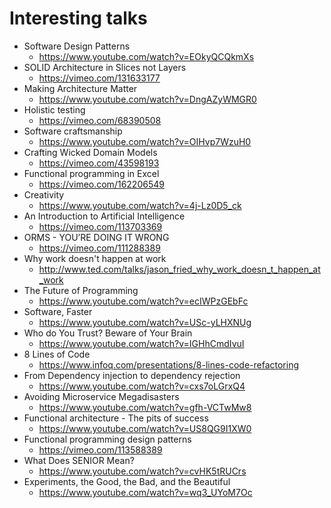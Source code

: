 # Interesting talks

* Software Design Patterns
  * https://www.youtube.com/watch?v=EOkyQCQkmXs
* SOLID Architecture in Slices not Layers
  * https://vimeo.com/131633177
* Making Architecture Matter
  * https://www.youtube.com/watch?v=DngAZyWMGR0
* Holistic testing
  * https://vimeo.com/68390508
* Software craftsmanship
  * https://www.youtube.com/watch?v=OIHvp7WzuH0
* Crafting Wicked Domain Models
  * https://vimeo.com/43598193
* Functional programming in Excel
  * https://vimeo.com/162206549
* Creativity
  * https://www.youtube.com/watch?v=4j-Lz0D5_ck
* An Introduction to Artificial Intelligence
  * https://vimeo.com/113703369
* ORMS - YOU’RE DOING IT WRONG
  * https://vimeo.com/111288389
* Why work doesn't happen at work
  * http://www.ted.com/talks/jason_fried_why_work_doesn_t_happen_at_work
* The Future of Programming
  * https://www.youtube.com/watch?v=ecIWPzGEbFc 
* Software, Faster
  * https://www.youtube.com/watch?v=USc-yLHXNUg 
* Who do You Trust? Beware of Your Brain
  * https://www.youtube.com/watch?v=IGHhCmdIvuI
* 8 Lines of Code
  * https://www.infoq.com/presentations/8-lines-code-refactoring
* From Dependency injection to dependency rejection
  * https://www.youtube.com/watch?v=cxs7oLGrxQ4
* Avoiding Microservice Megadisasters
  * https://www.youtube.com/watch?v=gfh-VCTwMw8
* Functional architecture - The pits of success
  * https://www.youtube.com/watch?v=US8QG9I1XW0
* Functional programming design patterns
  * https://vimeo.com/113588389
* What Does SENIOR Mean?
  * https://www.youtube.com/watch?v=cvHK5tRUCrs
* Experiments, the Good, the Bad, and the Beautiful
  * https://www.youtube.com/watch?v=wq3_UYoM7Oc
